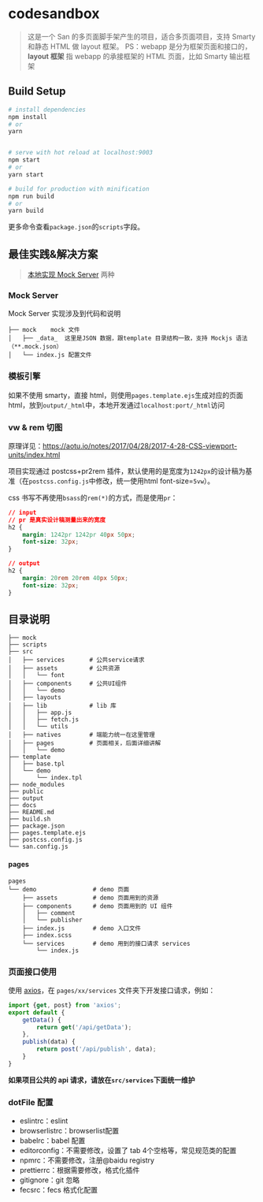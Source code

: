 
# codesandbox

> 这是一个 San 的多页面脚手架产生的项目，适合多页面项目，支持 Smarty 和静态 HTML 做 layout 框架。
> PS：webapp 是分为框架页面和接口的，**layout 框架** 指 webapp 的承接框架的 HTML 页面，比如 Smarty 输出框架

## Build Setup

``` bash
# install dependencies
npm install
# or
yarn


# serve with hot reload at localhost:9003
npm start
# or
yarn start

# build for production with minification
npm run build
# or
yarn build
```
更多命令查看`package.json`的`scripts`字段。

## 最佳实践&解决方案
> [本地实现 Mock Server](https://www.npmjs.com/package/hulk-mock-server) 两种

### Mock Server
Mock Server 实现涉及到代码和说明
```
├── mock    mock 文件
│   ├── _data_  这里是JSON 数据，跟template 目录结构一致，支持 Mockjs 语法（**.mock.json）
│   └── index.js 配置文件
```





### 模板引擎
如果不使用 smarty，直接 html，则使用`pages.template.ejs`生成对应的页面 html，放到`output/_html`中，本地开发通过`localhost:port/_html`访问


### vw & rem 切图
原理详见：https://aotu.io/notes/2017/04/28/2017-4-28-CSS-viewport-units/index.html

项目实现通过 postcss+pr2rem 插件，默认使用的是宽度为`1242px`的设计稿为基准（在`postcss.config.js`中修改，统一使用html font-size=`5vw`）。

css 书写不再使用`bsass`的`rem(*)`的方式，而是使用`pr`：

```css
// input
// pr 是真实设计稿测量出来的宽度
h2 {
    margin: 1242pr 1242pr 40px 50px;
    font-size: 32px;
}

// output
h2 {
    margin: 20rem 20rem 40px 50px;
    font-size: 32px;
}
```
## 目录说明
```
├── mock
├── scripts
├── src
│   ├── services       # 公共service请求
│   ├── assets         # 公共资源
│   │   └── font
│   ├── components     # 公共UI组件
│   │   └── demo
│   ├── layouts      
│   ├── lib            # lib 库
│   │   ├── app.js
│   │   ├── fetch.js
│   │   └── utils
│   ├── natives        # 端能力统一在这里管理
│   ├── pages          # 页面相关，后面详细讲解
│   │   └── demo
├── template
│   ├── base.tpl
│   └── demo
│       └── index.tpl
├── node_modules
├── public
├── output
├── docs
├── README.md
├── build.sh
├── package.json
├── pages.template.ejs
├── postcss.config.js
└── san.config.js
```
#### pages
```
pages
└── demo                # demo 页面
    ├── assets          # demo 页面用到的资源
    ├── components      # demo 页面用到的 UI 组件
    │   ├── comment
    │   └── publisher
    ├── index.js        # demo 入口文件
    ├── index.scss
    └── services        # demo 用到的接口请求 services
        └── index.js
```

### 页面接口使用
使用 [axios](https://www.npmjs.com/package/axios)，在  `pages/xx/services` 文件夹下开发接口请求，例如：

```js
import {get, post} from 'axios';
export default {
    getData() {
        return get('/api/getData');
    },
    publish(data) {
        return post('/api/publish', data);
    }
}
```

**如果项目公共的 api 请求，请放在`src/services`下面统一维护**

### dotFile 配置

* eslintrc：eslint
* browserlistrc：browserlist配置
* babelrc：babel 配置
* editorconfig：不需要修改，设置了 tab 4个空格等，常见规范类的配置
* npmrc：不需要修改，注册@baidu registry
* prettierrc：根据需要修改，格式化插件
* gitignore：git 忽略
* fecsrc：fecs 格式化配置




